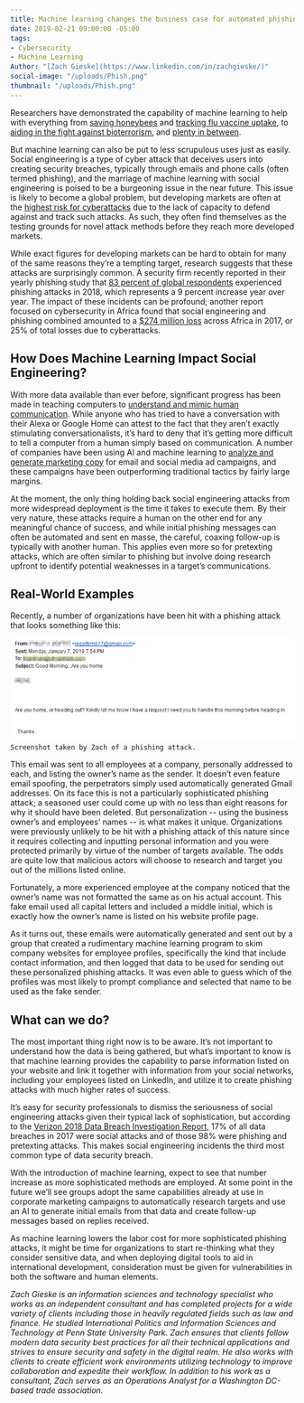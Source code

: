 ```yaml
---
title: Machine learning changes the business case for automated phishing attacks
date: 2019-02-21 09:00:00 -05:00
tags:
- Cybersecurity
- Machine Learning
Author: "[Zach Gieske](https://www.linkedin.com/in/zachgieske/)"
social-image: "/uploads/Phish.png"
thumbnail: "/uploads/Phish.png"
---
```


Researchers have demonstrated the capability of machine learning to help with everything from [saving honeybees](https://techcrunch.com/2019/02/01/lets-save-the-bees-with-machine-learning/) and [tracking flu vaccine uptake](https://bmjopen.bmj.com/content/9/1/e024018.abstract), to [aiding in the fight against bioterrorism](https://www.scientificamerican.com/article/how-machine-learning-could-keep-dangerous-dna-out-of-terrorists-hands/), and [plenty in between](http://www.bbc.com/future/story/20181219-what-to-do-with-your-leftover-christmas-food).

But machine learning can also be put to less scrupulous uses just as easily. Social engineering is a type of cyber attack that deceives users into creating security breaches, typically through emails and phone calls (often termed phishing), and the marriage of machine learning with social engineering is poised to be a burgeoning issue in the near future. This issue is likely to become a global problem, but developing markets are often at the [highest risk for cyberattacks](https://www.nytimes.com/2017/07/02/technology/hackers-find-ideal-testing-ground-for-attacks-developing-countries.html) due to the lack of capacity to defend against and track such attacks. As such, they often find themselves as the testing grounds for novel attack methods before they reach more developed markets.

<!--more-->

While exact figures for developing markets can be hard to obtain for many of the same reasons they’re a tempting target, research suggests that these attacks are surprisingly common. A security firm recently reported in their yearly phishing study that [83 percent of global respondents](https://www.proofpoint.com/us/newsroom/press-releases/global-state-phish-report-finds-social-engineering-cyberattacks-and) experienced phishing attacks in 2018, which represents a 9 percent increase year over year. The impact of these incidents can be profound; another report focused on cybersecurity in Africa found that social engineering and phishing combined amounted to a [$274 million loss](https://digital4africa.com/wp-content/uploads/2018/04/Africa-Cyber-Security-Report-2017.pdf) across Africa in 2017, or 25% of total losses due to cyberattacks.

## How Does Machine Learning Impact Social Engineering?

With more data available than ever before, significant progress has been made in teaching computers to [understand and mimic human communication](http://news.mit.edu/2018/machines-learn-language-human-interaction-1031). While anyone who has tried to have a conversation with their Alexa or Google Home can attest to the fact that they aren’t exactly stimulating conversationalists, it’s hard to deny that it’s getting more difficult to tell a computer from a human simply based on communication. A number of companies have been using AI and machine learning to [analyze and generate marketing copy](https://www.persado.com/resources/dell-case-study) for email and social media ad campaigns, and these campaigns have been outperforming traditional tactics by fairly large margins.

At the moment, the only thing holding back social engineering attacks from more widespread deployment is the time it takes to execute them. By their very nature, these attacks require a human on the other end for any meaningful chance of success, and while initial phishing messages can often be automated and sent en masse, the careful, coaxing follow-up is typically with another human. This applies even more so for pretexting attacks, which are often similar to phishing but involve doing research upfront to identify potential weaknesses in a target’s communications.

## Real-World Examples

Recently, a number of organizations have been hit with a phishing attack that looks something like this:

![Phish.png](/uploads/Phish.png)`Screenshot taken by Zach of a phishing attack.`

This email was sent to all employees at a company, personally addressed to each, and listing the owner’s name as the sender. It doesn’t even feature email spoofing, the perpetrators simply used automatically generated Gmail addresses. On its face this is not a particularly sophisticated phishing attack; a seasoned user could come up with no less than eight reasons for why it should have been deleted. But personalization -- using the business owner’s and employees’ names -- is what makes it unique. Organizations were previously unlikely to be hit with a phishing attack of this nature since it requires collecting and inputting personal information and you were protected primarily by virtue of the number of targets available. The odds are quite low that malicious actors will choose to research and target you out of the millions listed online.

Fortunately, a more experienced employee at the company noticed that the owner’s name was not formatted the same as on his actual account. This fake email used all capital letters and included a middle initial, which is exactly how the owner’s name is listed on his website profile page.

As it turns out, these emails were automatically generated and sent out by a group that created a rudimentary machine learning program to skim company websites for employee profiles, specifically the kind that include contact information, and then logged that data to be used for sending out these personalized phishing attacks. It was even able to guess which of the profiles was most likely to prompt compliance and selected that name to be used as the fake sender.

## What can we do?

The most important thing right now is to be aware. It’s not important to understand how the data is being gathered, but what’s important to know is that machine learning provides the capability to parse information listed on your website and link it together with information from your social networks, including your employees listed on LinkedIn, and utilize it to create phishing attacks with much higher rates of success.

It’s easy for security professionals to dismiss the seriousness of social engineering attacks given their typical lack of sophistication, but according to the [Verizon 2018 Data Breach Investigation Report](https://enterprise.verizon.com/resources/reports/DBIR_2018_Report.pdf), 17% of all data breaches in 2017 were social attacks and of those 98% were phishing and pretexting attacks. This makes social engineering incidents the third most common type of data security breach.

With the introduction of machine learning, expect to see that number increase as more sophisticated methods are employed. At some point in the future we’ll see groups adopt the same capabilities already at use in corporate marketing campaigns to automatically research targets and use an AI to generate initial emails from that data and create follow-up messages based on replies received.

As machine learning lowers the labor cost for more sophisticated phishing attacks, it might be time for organizations to start re-thinking what they consider sensitive data, and when deploying digital tools to aid in international development, consideration must be given for vulnerabilities in both the software and human elements.

*Zach Gieske is an information sciences and technology specialist who works as an independent consultant and has completed projects for a wide variety of clients including those in heavily regulated fields such as law and finance. He studied International Politics and Information Sciences and Technology at Penn State University Park. Zach ensures that clients follow modern data security best practices for all their technical applications and strives to ensure security and safety in the digital realm. He also works with clients to create efficient work environments utilizing technology to improve collaboration and expedite their workflow. In addition to his work as a consultant, Zach serves as an Operations Analyst for a Washington DC-based trade association.*